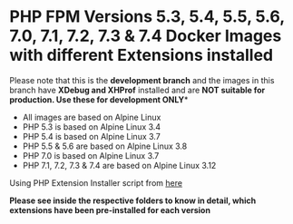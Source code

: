 # PHP FPM Versions 5.3, 5.4, 5.5, 5.6, 7.0, 7.1, 7.2, 7.3 & 7.4 Docker Images with different Extensions installed

Please note that this is the **development branch** and the images in this branch have **XDebug and XHProf** installed and are **NOT suitable for production. Use these for development ONLY***

* All images are based on Alpine Linux
* PHP 5.3 is based on Alpine Linux 3.4
* PHP 5.4 is based on Alpine Linux 3.7
* PHP 5.5 & 5.6 are based on Alpine Linux 3.8
* PHP 7.0 is based on Alpine Linux 3.7
* PHP 7.1, 7.2, 7.3 & 7.4 are based on Alpine Linux 3.12

Using PHP Extension Installer script from [here](https://github.com/mlocati/docker-php-extension-installer)

**Please see inside the respective folders to know in detail, which extensions have been pre-installed for each version**
